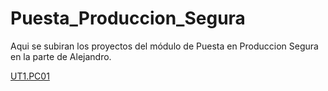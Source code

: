 # Puesta_Produccion_Segura

Aqui se subiran los proyectos del módulo de Puesta en Produccion Segura en la parte de Alejandro.

[UT1.PC01](https://alvaroperezrey.github.io/Puesta_Produccio_Segura/PPS_Alejandro/UT1.PC01_Fundamentos_de_la_programacion/)